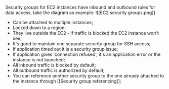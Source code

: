 Security groups for EC2 instances have inbound and outbound rules for data access, take the diagram as example: 
![[EC2 security groups.png]]

- Can be attached to multiple instances;
- Locked down to a region;
- They live outside the EC2 -  if traffic is blocked the EC2 instance won't see;
- It's good to maintain one separate security group for SSH access;
- If application timed out it is a security group issue;
- If application gives 'connection refused', it's an application error or the instance is not launched;
- All inbound traffic is blocked by default;
- All outbound traffic is authorized by default;
- You can reference another security group to the one already attached to the instance through [[Security group referencing]];